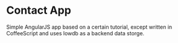 Contact App
==

Simple AngularJS app based on a certain tutorial, except written in CoffeeScript and uses lowdb as a backend data storge.
